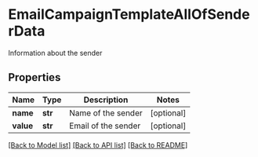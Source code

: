 # EmailCampaignTemplateAllOfSenderData

Information about the sender
## Properties
Name | Type | Description | Notes
------------ | ------------- | ------------- | -------------
**name** | **str** | Name of the sender | [optional] 
**value** | **str** | Email of the sender | [optional] 

[[Back to Model list]](../README.md#documentation-for-models) [[Back to API list]](../README.md#documentation-for-api-endpoints) [[Back to README]](../README.md)



